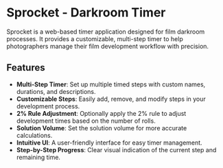 # Sprocket - Darkroom Timer

Sprocket is a web-based timer application designed for film darkroom processes. It provides a customizable, multi-step timer to help photographers manage their film development workflow with precision.

## Features

- **Multi-Step Timer**: Set up multiple timed steps with custom names, durations, and descriptions.
- **Customizable Steps**: Easily add, remove, and modify steps in your development process.
- **2% Rule Adjustment**: Optionally apply the 2% rule to adjust development times based on the number of rolls.
- **Solution Volume**: Set the solution volume for more accurate calculations.
- **Intuitive UI**: A user-friendly interface for easy timer management.
- **Step-by-Step Progress**: Clear visual indication of the current step and remaining time.
